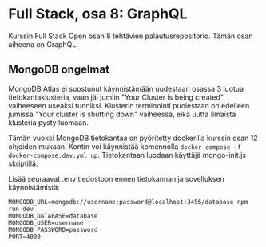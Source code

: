 # Full Stack, osa 8: GraphQL

Kurssin Full Stack Open osan 8 tehtävien palautusrepositorio. Tämän osan aiheena on GraphQL.

## MongoDB ongelmat

MongoDB Atlas ei suostunut käynnistämään uudestaan osassa 3 luotua tietokantaklusteria, vaan jäi jumiin "Your Cluster is being created" vaiheeseen useaksi tunniksi. Klusterin terminointi puolestaan on edelleen jumissa "Your cluster is shutting down" vaiheessa, eikä uutta ilmaista klusteria pysty luomaan.

Tämän vuoksi MongoDB tietokantaa on pyöritetty dockerilla kurssin osan 12 ohjeiden mukaan. Kontin voi käynnistää komennolla `docker compose -f docker-compose.dev.yml up`. Tietokantaan luodaan käyttäjä mongo-init.js skriptillä.

Lisää seuraavat .env tiedostoon ennen tietokannan ja sovelluksen käynnistämistä:

```
MONGODB_URL=mongodb://username:password@localhost:3456/database npm run dev
MONGODB_DATABASE=database
MONGODB_USER=username
MONGODB_PASSWORD=password
PORT=4000
```
